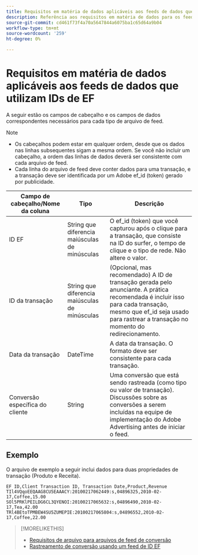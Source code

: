 ```yaml
---
title: Requisitos em matéria de dados aplicáveis aos feeds de dados que utilizam IDs de EF
description: Referência aos requisitos em matéria de dados para os feeds de dados que utilizam IDs EF.
source-git-commit: cd461f73f4a70a5647844a6075ba1c65d64a9b04
workflow-type: tm+mt
source-wordcount: '259'
ht-degree: 0%

---
```


# Requisitos em matéria de dados aplicáveis aos feeds de dados que utilizam IDs de EF

A seguir estão os campos de cabeçalho e os campos de dados correspondentes necessários para cada tipo de arquivo de feed.

>[!NOTE]
>* Os cabeçalhos podem estar em qualquer ordem, desde que os dados nas linhas subsequentes sigam a mesma ordem. Se você não incluir um cabeçalho, a ordem das linhas de dados deverá ser consistente com cada arquivo de feed.
>* Cada linha do arquivo de feed deve conter dados para uma transação, e a transação deve ser identificada por um Adobe ef_id (token) gerado por publicidade.


| Campo de cabeçalho/Nome da coluna | Tipo | Descrição |
| ---- | ---- | ---- |
| ID EF | String que diferencia maiúsculas de minúsculas | O ef_id (token) que você capturou após o clique para a transação, que consiste na ID do surfer, o tempo de clique e o tipo de rede. Não altere o valor. |
| ID da transação | String que diferencia maiúsculas de minúsculas | (Opcional, mas recomendado) A ID de transação gerada pelo anunciante. A prática recomendada é incluir isso para cada transação, mesmo que ef_id seja usado para rastrear a transação no momento do redirecionamento. |
| Data da transação | DateTime | A data da transação. O formato deve ser consistente para cada transação. |
| Conversão específica do cliente | String | Uma conversão que está sendo rastreada (como tipo ou valor de transação). Discussões sobre as conversões a serem incluídas na equipe de implementação do Adobe Advertising antes de iniciar o feed. |

## Exemplo

O arquivo de exemplo a seguir inclui dados para duas propriedades de transação (Produto e Receita).

```
EF ID,Client Transaction ID, Transaction Date,Product,Revenue
TIl4VQqoEEQAAG8CU5EAAACY:20100217062449:s,04896325,2010-02-17,Coffee,15.00
SOl5PRKlPEILDG6CL3QYENOI:20100217065632:s,04896490,2010-02-17,Tea,42.00
TRl4BEtoTPMBEW4SU5ZUMEPIE:20100217065804:s,04896552,2010-02-17,Coffee,22.00
```

>[!MORELIKETHIS]
>
>* [Requisitos de arquivo para arquivos de feed de conversão](feed-file-requirements.md)
>* [Rastreamento de conversão usando um feed de ID EF](/help/search-social-commerce/tracking/feed-efid.md)

